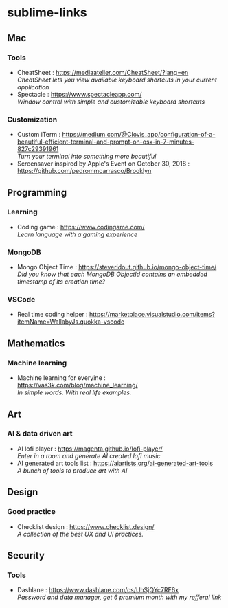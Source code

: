# sublime-links

## Mac
### Tools
- CheatSheet : https://mediaatelier.com/CheatSheet/?lang=en  
*CheatSheet lets you view available keyboard shortcuts in your current application*
- Spectacle : https://www.spectacleapp.com/  
*Window control with simple and customizable keyboard shortcuts*

### Customization 
- Custom iTerm : https://medium.com/@Clovis_app/configuration-of-a-beautiful-efficient-terminal-and-prompt-on-osx-in-7-minutes-827c29391961  
*Turn your terminal into something more beautiful*
- Screensaver inspired by Apple's Event on October 30, 2018 : https://github.com/pedrommcarrasco/Brooklyn

## Programming
### Learning
- Coding game : https://www.codingame.com/  
*Learn language with a gaming experience*

### MongoDB
- Mongo Object Time : https://steveridout.github.io/mongo-object-time/  
*Did you know that each MongoDB ObjectId contains an embedded timestamp of its creation time?*

### VSCode
- Real time coding helper : https://marketplace.visualstudio.com/items?itemName=WallabyJs.quokka-vscode

## Mathematics
### Machine learning
- Machine learning for everyine : https://vas3k.com/blog/machine_learning/  
*In simple words. With real life examples.*

## Art
### AI & data driven art
- AI lofi player : https://magenta.github.io/lofi-player/  
*Enter in a room and generate AI created lofi music*
- AI generated art tools list : https://aiartists.org/ai-generated-art-tools  
*A bunch of tools to produce art with AI*

## Design
### Good practice
- Checklist design : https://www.checklist.design/  
*A collection of the best UX and UI practices.*


## Security
### Tools
- Dashlane : https://www.dashlane.com/cs/UhSjQYc7RF6x  
*Password and data manager, get 6 premium month with my refferal link*
